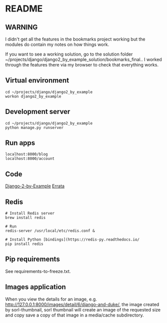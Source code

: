 # README

## WARNING

I didn't get all the features in the bookmarks project working but the modules do contain my notes on how things work.

If you want to see a working solution, go to the solution folder ~/projects/django/django2_by_example_solution/bookmarks_final..  I worked through the features there via my browser to check that everything works.

## Virtual environment

    cd ~/projects/django/django2_by_example
    workon django2_by_example

## Development server

    cd ~/projects/django/django2_by_example
    python manage.py runserver

## Run apps

    localhost:8000/blog
    localhost:8000/account

## Code

[Django-2-by-Example](https://github.com/PacktPublishing/Django-2-by-Example)
[Errata](https://github.com/Django-By-Example-ZH/Django-By-Example-ZH/issues/6)

## Redis

    # Install Redis server
    brew install redis

    # Run
    redis-server /usr/local/etc/redis.conf &

    # Install Python [bindings](https://redis-py.readthedocs.io/
    pip install redis

## Pip requirements

See requirements-to-freeze.txt.

## Images application

When you view the details for an image, e.g.  http://127.0.0.1:8000/images/detail/6/django-and-duke/, the image created by sorl-thumbnail, sorl thumbnail will create an image of the requested size and copy save a copy of that image in a media/cache subdirectory.
